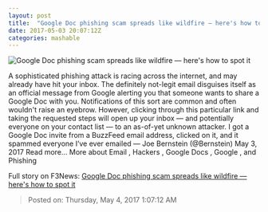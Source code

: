 ```yaml
---
layout: post
title:  "Google Doc phishing scam spreads like wildfire — here's how to spot it"
date: 2017-05-03 20:07:12Z
categories: mashable
---
```


![Google Doc phishing scam spreads like wildfire — here's how to spot it](http://i.amz.mshcdn.com/rUB8APufI_npBuG1gcGCX0IQqOA=/1200x630/2017%2F05%2F03%2Fcb%2Fe0fbeab689a347eeb2c3241d1d397d88.9695d.jpg)

A sophisticated phishing attack is racing across the internet, and may already have hit your inbox. The definitely not-legit email disguises itself as an official message from Google alerting you that someone wants to share a Google Doc with you. Notifications of this sort are common and often wouldn't raise an eyebrow. However, clicking through this particular link and taking the requested steps will open up your inbox — and potentially everyone on your contact list — to an as-of-yet unknown attacker. I got a Google Doc invite from a BuzzFeed email address, clicked on it, and it spammed everyone I’ve ever emailed — Joe Bernstein (@Bernstein) May 3, 2017 Read more... More about Email , Hackers , Google Docs , Google , and Phishing


Full story on F3News: [Google Doc phishing scam spreads like wildfire — here's how to spot it](http://www.f3nws.com/n/budAHC)

> Posted on: Thursday, May 4, 2017 1:07:12 AM

